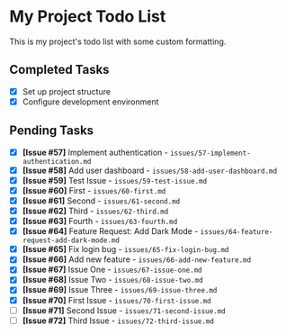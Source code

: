 # My Project Todo List

This is my project's todo list with some custom formatting.

## Completed Tasks
- [x] Set up project structure
- [x] Configure development environment

## Pending Tasks
- [x] **[Issue #57]** Implement authentication - `issues/57-implement-authentication.md`
- [x] **[Issue #58]** Add user dashboard - `issues/58-add-user-dashboard.md`
- [x] **[Issue #59]** Test Issue - `issues/59-test-issue.md`
- [x] **[Issue #60]** First - `issues/60-first.md`
- [x] **[Issue #61]** Second - `issues/61-second.md`
- [x] **[Issue #62]** Third - `issues/62-third.md`
- [x] **[Issue #63]** Fourth - `issues/63-fourth.md`
- [x] **[Issue #64]** Feature Request: Add Dark Mode - `issues/64-feature-request-add-dark-mode.md`
- [x] **[Issue #65]** Fix login bug - `issues/65-fix-login-bug.md`
- [x] **[Issue #66]** Add new feature - `issues/66-add-new-feature.md`
- [x] **[Issue #67]** Issue One - `issues/67-issue-one.md`
- [x] **[Issue #68]** Issue Two - `issues/68-issue-two.md`
- [x] **[Issue #69]** Issue Three - `issues/69-issue-three.md`
- [x] **[Issue #70]** First Issue - `issues/70-first-issue.md`
- [ ] **[Issue #71]** Second Issue - `issues/71-second-issue.md`
- [ ] **[Issue #72]** Third Issue - `issues/72-third-issue.md`
